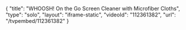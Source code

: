 {
    "title": "WHOOSH! On the Go Screen Cleaner with Microfiber Cloths",
    "type": "solo",
    "layout": "iframe-static",
    "videoId": "112361382",
    "url": "\/tvpembed\/112361382"
}